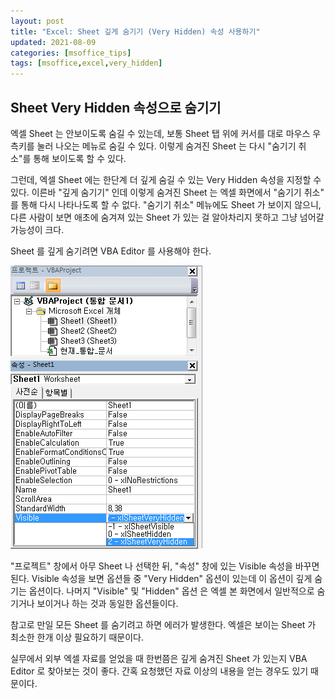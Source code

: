 ```yaml
---
layout: post
title: "Excel: Sheet 깊게 숨기기 (Very Hidden) 속성 사용하기"
updated: 2021-08-09
categories: [msoffice_tips]
tags: [msoffice,excel,very_hidden]
---
```


## Sheet Very Hidden 속성으로 숨기기

엑셀 Sheet 는 안보이도록 숨길 수 있는데, 보통 Sheet 탭 위에 커서를 대로 마우스 우측키를 눌러 나오는 메뉴로 숨길 수 있다. 이렇게 숨겨진 Sheet 는 다시 "숨기기 취소"를 통해 보이도록 할 수 있다.

그런데, 엑셀 Sheet 에는 한단계 더 깊게 숨길 수 있는 Very Hidden 속성을 지정할 수 있다. 이른바 "깊게 숨기기" 인데 이렇게 숨겨진 Sheet 는 엑셀 화면에서 "숨기기 취소" 를 통해 다시 나타나도록 할 수 없다. "숨기기 취소" 메뉴에도 Sheet 가 보이지 않으니, 다른 사람이 보면 애초에 숨겨져 있는 Sheet 가 있는 걸 알아차리지 못하고 그냥 넘어갈 가능성이 크다.

Sheet 를 깊게 숨기려면 VBA Editor 를 사용해야 한다.

![그림01](/img/msoffice/tips/tips-0020.png)

"프로젝트" 창에서 아무 Sheet 나 선택한 뒤, "속성" 창에 있는 Visible 속성을 바꾸면 된다. Visible 속성을 보면 옵션들 중 "Very Hidden" 옵션이 있는데 이 옵션이 깊게 숨기는 옵션이다. 나머지 "Visible" 및 "Hidden" 옵션 은 엑셀 본 화면에서 일반적으로 숨기거나 보이거나 하는 것과 동일한 옵션들이다.

참고로 만일 모든 Sheet 를 숨기려고 하면 에러가 발생한다. 엑셀은 보이는 Sheet 가 최소한 한개 이상 필요하기 때문이다.

실무에서 외부 엑셀 자료를 얻었을 때 한번쯤은 깊게 숨겨진 Sheet 가 있는지 VBA Editor 로 찾아보는 것이 좋다. 간혹 요청했던 자료 이상의 내용을 얻는 경우도 있기 때문이다.
